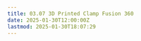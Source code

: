 ```yaml
---
title: 03.07 3D Printed Clamp Fusion 360
date: 2025-01-30T12:00:00Z
lastmod: 2025-01-30T18:07:29
---
```

